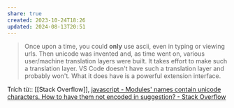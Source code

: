 ```yaml
---
share: true
created: 2023-10-24T18:26
updated: 2024-08-13T20:51
---
```

> Once upon a time, you could **only** use ascii, even in typing or viewing urls. Then unicode was invented and, as time went on, various user/machine translation layers were built. It takes effort to make such a translation layer. VS Code doesn't have such a translation layer and probably won't. What it does have is a powerful extension interface.

Trích từ:: [[Stack Overflow]], [javascript - Modules' names contain unicode characters. How to have them not encoded in suggestion? - Stack Overflow](https://stackoverflow.com/questions/76764132/modules-names-contain-unicode-characters-how-to-have-them-not-encoded-in-sugge?noredirect=1#comment135339409_76764132)
